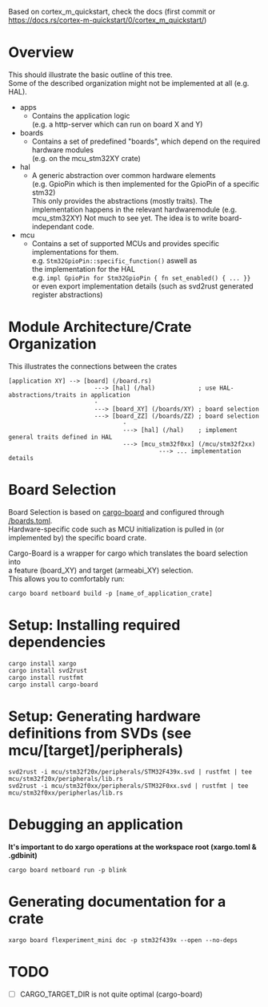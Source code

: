 Based on cortex_m_quickstart, check the docs (first commit or https://docs.rs/cortex-m-quickstart/0/cortex_m_quickstart/)

# Overview
This should illustrate the basic outline of this tree.  
Some of the described organization might not be implemented at all (e.g. HAL).  

* apps
  * Contains the application logic  
    (e.g. a http-server which can run on board X and Y)
* boards
  * Contains a set of predefined "boards", which depend on the required hardware modules  
    (e.g. on the mcu_stm32XY crate)
* hal
  * A generic abstraction over common hardware elements  
    (e.g. GpioPin which is then implemented for the GpioPin of a specific stm32)  
    This only provides the abstractions (mostly traits). The implementation happens
    in the relevant hardwaremodule (e.g. mcu_stm32XY)
    Not much to see yet. The idea is to write board-independant code.
* mcu
  * Contains a set of supported MCUs and provides specific implementations for them.  
    e.g. `Stm32GpioPin::specific_function()` aswell as  
    the implementation for the HAL  
    e.g. `impl GpioPin for Stm32GpioPin { fn set_enabled() { ... }}`  
    or even export implementation details (such as svd2rust generated register abstractions)

# Module Architecture/Crate Organization
This illustrates the connections between the crates

```
[application XY] --> [board] (/board.rs)  
                        ---> [hal] (/hal)            ; use HAL-abstractions/traits in application
                        -
                        ---> [board_XY] (/boards/XY) ; board selection
                        ---> [board_ZZ] (/boards/ZZ) ; board selection
                                -
                                ---> [hal] (/hal)    ; implement general traits defined in HAL
                                ---> [mcu_stm32f0xx] (/mcu/stm32f2xx)
                                          ---> ... implementation details
```

# Board Selection
Board Selection is based on [cargo-board](https://github.com/steffengy/cargo-board) and configured through [/boards.toml](/boards.toml).  
Hardware-specific code such as MCU initialization is pulled in (or implemented by) the specific board crate.  

Cargo-Board is a wrapper for cargo which translates the board selection into   
a feature (board_XY) and target (armeabi_XY) selection.  
This allows you to comfortably run:
```
cargo board netboard build -p [name_of_application_crate]
```

# Setup: Installing required dependencies
```
cargo install xargo
cargo install svd2rust
cargo install rustfmt
cargo install cargo-board
```

# Setup: Generating hardware definitions from SVDs (see mcu/[target]/peripherals)
```
svd2rust -i mcu/stm32f20x/peripherals/STM32F439x.svd | rustfmt | tee mcu/stm32f20x/peripherals/lib.rs
svd2rust -i mcu/stm32f0xx/peripherals/STM32F0xx.svd | rustfmt | tee mcu/stm32f0xx/peripherlas/lib.rs
```

# Debugging an application
**It's important to do xargo operations at the workspace root (xargo.toml & .gdbinit)**
```
cargo board netboard run -p blink
```

# Generating documentation for a crate
```
xargo board flexperiment_mini doc -p stm32f439x --open --no-deps
```

# TODO
- [ ] CARGO_TARGET_DIR is not quite optimal (cargo-board)
